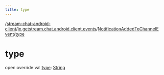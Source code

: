```yaml
---
title: type
---
```

/[stream-chat-android-client](../../index.md)/[io.getstream.chat.android.client.events](../index.md)/[NotificationAddedToChannelEvent](index.md)/[type](type.md)  
  
  
  
# type  
open override val [type](type.md): [String](https://kotlinlang.org/api/latest/jvm/stdlib/kotlin/-string/index.html)
